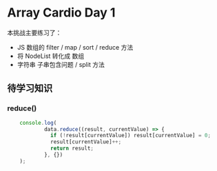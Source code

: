 # Array Cardio Day 1

本挑战主要练习了：

- JS 数组的 filter / map / sort / reduce 方法
- 将 NodeList 转化成 数组
- 字符串 子串包含问题 / split 方法

## 待学习知识

### reduce()

```js
    console.log(
            data.reduce((result, currentValue) => {
              if (!result[currentValue]) result[currentValue] = 0;
              result[currentValue]++;
              return result;
            }, {})
    );
```

